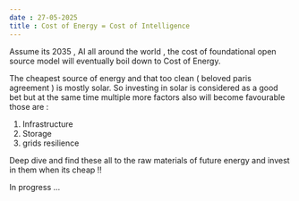 ```yaml
---
date : 27-05-2025
title : Cost of Energy = Cost of Intelligence   
---
```


Assume its 2035 , AI all around the world , the cost of foundational open source model will eventually boil down to Cost of Energy.


The cheapest source of energy and that too clean ( beloved paris agreement ) is mostly solar. So investing in solar is considered as a good bet but at the same time multiple more factors also will become favourable those are : 

1. Infrastructure 
2. Storage 
3. grids resilience


Deep dive and find these all to the raw materials of future energy and invest in them when its cheap !! 

In progress ...  

